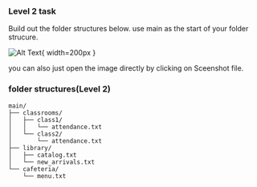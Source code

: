 ### Level 2 task

Build out the folder structures below. use main as the start of your folder strucure. 

![Alt Text](/task1/task1-description/Screenshot%202025-09-14%20at%207.29.31 PM.png){ width=200px }

you can also just open the image directly by clicking on Sceenshot file.  

### folder structures(Level 2) 

    main/
    ├── classrooms/
    │   ├── class1/
    │   │   └── attendance.txt
    │   └── class2/
    │       └── attendance.txt
    ├── library/
    │   ├── catalog.txt
    │   └── new_arrivals.txt
    └── cafeteria/
        └── menu.txt



